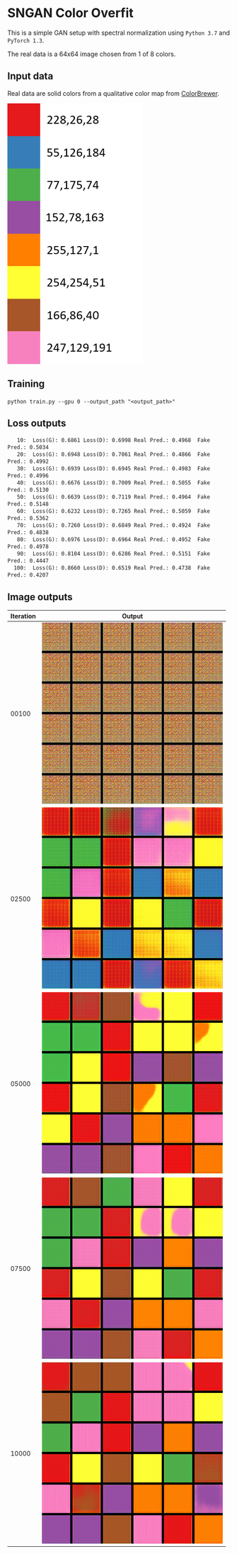 # SNGAN Color Overfit

This is a simple GAN setup with spectral normalization using `Python 3.7` and `PyTorch 1.3`.

The real data is a 64x64 image chosen from 1 of 8 colors.

## Input data
Real data are solid colors from a qualitative color map from [ColorBrewer](https://colorbrewer2.org/#type=qualitative&scheme=Set1&n=8).

![real data](images/color_scheme.png)

## Training
`
python train.py --gpu 0 --output_path "<output_path>"
`

## Loss outputs
```
   10:	Loss(G): 0.6861	Loss(D): 0.6998	Real Pred.: 0.4968	Fake Pred.: 0.5034
   20:	Loss(G): 0.6948	Loss(D): 0.7061	Real Pred.: 0.4866	Fake Pred.: 0.4992
   30:	Loss(G): 0.6939	Loss(D): 0.6945	Real Pred.: 0.4983	Fake Pred.: 0.4996
   40:	Loss(G): 0.6676	Loss(D): 0.7009	Real Pred.: 0.5055	Fake Pred.: 0.5130
   50:	Loss(G): 0.6639	Loss(D): 0.7119	Real Pred.: 0.4964	Fake Pred.: 0.5148
   60:	Loss(G): 0.6232	Loss(D): 0.7265	Real Pred.: 0.5059	Fake Pred.: 0.5362
   70:	Loss(G): 0.7260	Loss(D): 0.6849	Real Pred.: 0.4924	Fake Pred.: 0.4838
   80:	Loss(G): 0.6976	Loss(D): 0.6964	Real Pred.: 0.4952	Fake Pred.: 0.4978
   90:	Loss(G): 0.8104	Loss(D): 0.6286	Real Pred.: 0.5151	Fake Pred.: 0.4447
  100:	Loss(G): 0.8660	Loss(D): 0.6519	Real Pred.: 0.4738	Fake Pred.: 0.4207
```

## Image outputs
 Iteration | Output 
--- | ---
00100 | ![fake_00100](images/fake_00100.png)
02500 | ![fake_02500](images/fake_02500.png)
05000 | ![fake_05000](images/fake_05000.png)
07500 | ![fake_07500](images/fake_07500.png)
10000 | ![fake_10000](images/fake_10000.png)